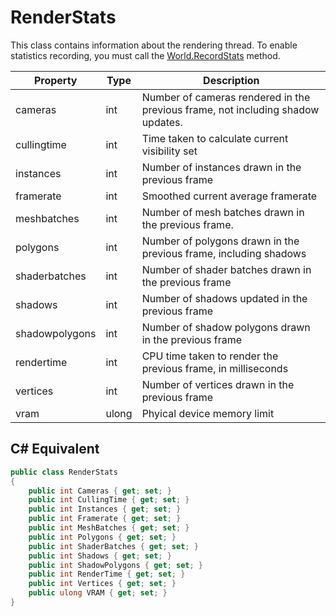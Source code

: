 # RenderStats #

This class contains information about the rendering thread. To enable statistics recording, you must call the [World.RecordStats](World_RecordStats.md) method.

| Property | Type | Description |
| ----- | ----- | ----- |
|		 cameras | int | Number of cameras rendered in the previous frame, not including shadow updates.|
|		 cullingtime | int | Time taken to calculate current visibility set |
|		 instances | int | Number of instances drawn in the previous frame |
|		 framerate | int | Smoothed current average framerate |
| 		 meshbatches | int | Number of mesh batches drawn in the previous frame.|
|		 polygons | int | Number of polygons drawn in the previous frame, including shadows |
|		 shaderbatches | int | Number of shader batches drawn in the previous frame |
|		 shadows | int | Number of shadows updated in the previous frame |
|		 shadowpolygons | int | Number of shadow polygons drawn in the previous frame |
|		 rendertime | int | CPU time taken to render the previous frame, in milliseconds |
|		 vertices | int | Number of vertices drawn in the previous frame |
|		 vram | ulong | Phyical device memory limit |

## C# Equivalent ##

```csharp
public class RenderStats
{
    public int Cameras { get; set; }
    public int CullingTime { get; set; }
    public int Instances { get; set; }
    public int Framerate { get; set; }
    public int MeshBatches { get; set; }
    public int Polygons { get; set; }
    public int ShaderBatches { get; set; }
    public int Shadows { get; set; }
    public int ShadowPolygons { get; set; }
    public int RenderTime { get; set; }
    public int Vertices { get; set; }
    public ulong VRAM { get; set; }
}
```
